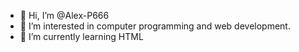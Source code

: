 - 👋 Hi, I’m @Alex-P666
- 👀 I’m interested in computer programming and web development.
- 🌱 I’m currently learning HTML

<!---
Alex-P666/Alex-P666 is a ✨ special ✨ repository because its `README.md` (this file) appears on your GitHub profile.
You can click the Preview link to take a look at your changes.
--->
